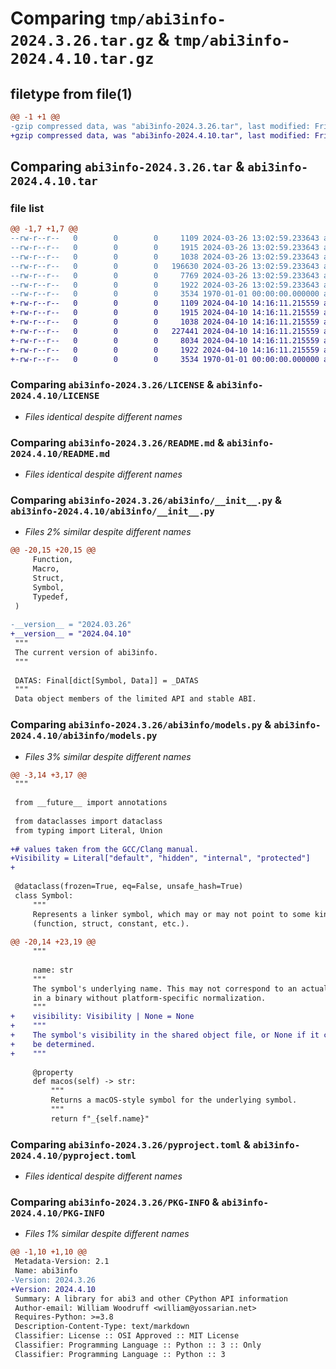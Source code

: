 # Comparing `tmp/abi3info-2024.3.26.tar.gz` & `tmp/abi3info-2024.4.10.tar.gz`

## filetype from file(1)

```diff
@@ -1 +1 @@
-gzip compressed data, was "abi3info-2024.3.26.tar", last modified: Fri Jan  1 00:00:00 2016, max compression
+gzip compressed data, was "abi3info-2024.4.10.tar", last modified: Fri Jan  1 00:00:00 2016, max compression
```

## Comparing `abi3info-2024.3.26.tar` & `abi3info-2024.4.10.tar`

### file list

```diff
@@ -1,7 +1,7 @@
--rw-r--r--   0        0        0     1109 2024-03-26 13:02:59.233643 abi3info-2024.3.26/LICENSE
--rw-r--r--   0        0        0     1915 2024-03-26 13:02:59.233643 abi3info-2024.3.26/README.md
--rw-r--r--   0        0        0     1038 2024-03-26 13:02:59.233643 abi3info-2024.3.26/abi3info/__init__.py
--rw-r--r--   0        0        0   196630 2024-03-26 13:02:59.233643 abi3info-2024.3.26/abi3info/_internal.py
--rw-r--r--   0        0        0     7769 2024-03-26 13:02:59.233643 abi3info-2024.3.26/abi3info/models.py
--rw-r--r--   0        0        0     1922 2024-03-26 13:02:59.233643 abi3info-2024.3.26/pyproject.toml
--rw-r--r--   0        0        0     3534 1970-01-01 00:00:00.000000 abi3info-2024.3.26/PKG-INFO
+-rw-r--r--   0        0        0     1109 2024-04-10 14:16:11.215559 abi3info-2024.4.10/LICENSE
+-rw-r--r--   0        0        0     1915 2024-04-10 14:16:11.215559 abi3info-2024.4.10/README.md
+-rw-r--r--   0        0        0     1038 2024-04-10 14:16:11.215559 abi3info-2024.4.10/abi3info/__init__.py
+-rw-r--r--   0        0        0   227441 2024-04-10 14:16:11.215559 abi3info-2024.4.10/abi3info/_internal.py
+-rw-r--r--   0        0        0     8034 2024-04-10 14:16:11.215559 abi3info-2024.4.10/abi3info/models.py
+-rw-r--r--   0        0        0     1922 2024-04-10 14:16:11.215559 abi3info-2024.4.10/pyproject.toml
+-rw-r--r--   0        0        0     3534 1970-01-01 00:00:00.000000 abi3info-2024.4.10/PKG-INFO
```

### Comparing `abi3info-2024.3.26/LICENSE` & `abi3info-2024.4.10/LICENSE`

 * *Files identical despite different names*

### Comparing `abi3info-2024.3.26/README.md` & `abi3info-2024.4.10/README.md`

 * *Files identical despite different names*

### Comparing `abi3info-2024.3.26/abi3info/__init__.py` & `abi3info-2024.4.10/abi3info/__init__.py`

 * *Files 2% similar despite different names*

```diff
@@ -20,15 +20,15 @@
     Function,
     Macro,
     Struct,
     Symbol,
     Typedef,
 )
 
-__version__ = "2024.03.26"
+__version__ = "2024.04.10"
 """
 The current version of abi3info.
 """
 
 DATAS: Final[dict[Symbol, Data]] = _DATAS
 """
 Data object members of the limited API and stable ABI.
```

### Comparing `abi3info-2024.3.26/abi3info/models.py` & `abi3info-2024.4.10/abi3info/models.py`

 * *Files 3% similar despite different names*

```diff
@@ -3,14 +3,17 @@
 """
 
 from __future__ import annotations
 
 from dataclasses import dataclass
 from typing import Literal, Union
 
+# values taken from the GCC/Clang manual.
+Visibility = Literal["default", "hidden", "internal", "protected"]
+
 
 @dataclass(frozen=True, eq=False, unsafe_hash=True)
 class Symbol:
     """
     Represents a linker symbol, which may or may not point to some kind of object
     (function, struct, constant, etc.).
 
@@ -20,14 +23,19 @@
     """
 
     name: str
     """
     The symbol's underlying name. This may not correspond to an actual symbol
     in a binary without platform-specific normalization.
     """
+    visibility: Visibility | None = None
+    """
+    The symbol's visibility in the shared object file, or None if it could not
+    be determined.
+    """
 
     @property
     def macos(self) -> str:
         """
         Returns a macOS-style symbol for the underlying symbol.
         """
         return f"_{self.name}"
```

### Comparing `abi3info-2024.3.26/pyproject.toml` & `abi3info-2024.4.10/pyproject.toml`

 * *Files identical despite different names*

### Comparing `abi3info-2024.3.26/PKG-INFO` & `abi3info-2024.4.10/PKG-INFO`

 * *Files 1% similar despite different names*

```diff
@@ -1,10 +1,10 @@
 Metadata-Version: 2.1
 Name: abi3info
-Version: 2024.3.26
+Version: 2024.4.10
 Summary: A library for abi3 and other CPython API information
 Author-email: William Woodruff <william@yossarian.net>
 Requires-Python: >=3.8
 Description-Content-Type: text/markdown
 Classifier: License :: OSI Approved :: MIT License
 Classifier: Programming Language :: Python :: 3 :: Only
 Classifier: Programming Language :: Python :: 3
```

